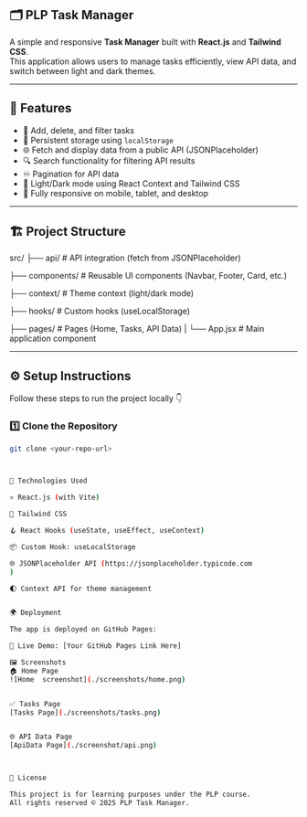 ## 🗂️ PLP Task Manager

A simple and responsive **Task Manager** built with **React.js** and **Tailwind CSS**.  
This application allows users to manage tasks efficiently, view API data, and switch between light and dark themes.

---

## 🚀 **Features**

- 📝 Add, delete, and filter tasks  
- 💾 Persistent storage using `localStorage`  
- 🌐 Fetch and display data from a public API (JSONPlaceholder)  
- 🔍 Search functionality for filtering API results  
- ♾️ Pagination for API data  
- 🌙 Light/Dark mode using React Context and Tailwind CSS  
- 📱 Fully responsive on mobile, tablet, and desktop  

---

## 🏗️ **Project Structure**

src/
├── api/ # API integration (fetch from JSONPlaceholder)

├── components/ # Reusable UI components (Navbar, Footer, Card, etc.)

├── context/ # Theme context (light/dark mode)

├── hooks/ # Custom hooks (useLocalStorage)

├── pages/ # Pages (Home, Tasks, API Data)
|
└── App.jsx # Main application component


---

## ⚙️ **Setup Instructions**

Follow these steps to run the project locally 👇

### 1️⃣ Clone the Repository
```bash
git clone <your-repo-url>



🧩 Technologies Used

⚛️ React.js (with Vite)

💨 Tailwind CSS

🪝 React Hooks (useState, useEffect, useContext)

📦 Custom Hook: useLocalStorage

🌐 JSONPlaceholder API (https://jsonplaceholder.typicode.com
)

🌓 Context API for theme management


🌍 Deployment

The app is deployed on GitHub Pages:

🔗 Live Demo: [Your GitHub Pages Link Here]

🖼️ Screenshots
🏠 Home Page
![Home  screenshot](./screenshots/home.png)


✅ Tasks Page
[Tasks Page](./screenshots/tasks.png)


🌐 API Data Page
[ApiData Page](./screenshot/api.png)



📜 License

This project is for learning purposes under the PLP course.
All rights reserved © 2025 PLP Task Manager.
